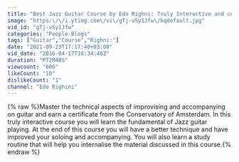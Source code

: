 ```yaml
---
title: "Best Jazz Guitar Course by Edo Righni: Truly Interactive and certified"
image: "https:\/\/i.ytimg.com\/vi\/gTj-vSy1Jfw\/hqdefault.jpg"
vid_id: "gTj-vSy1Jfw"
categories: "People-Blogs"
tags: ["Guitar","Course","Righni:"]
date: "2021-09-23T17:17:40+03:00"
vid_date: "2016-04-17T16:34:48Z"
duration: "PT2M40S"
viewcount: "606"
likeCount: "10"
dislikeCount: "1"
channel: "Edo Righini"
---
```

{% raw %}Master the technical aspects of improvising and accompanying on guitar and earn a certificate from the Conservatory of Amsterdam. In this truly interactive course you will learn the fundamental of Jazz guitar playing. At the end of this course you will have a better technique and have improved your soloing and accompanying. You will also learn a study routine that will help you internalise the material discussed in this course.{% endraw %}
